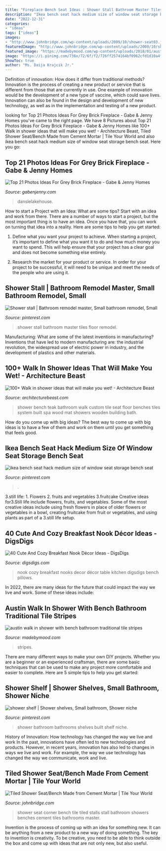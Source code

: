 ```yaml
---
title: "Fireplace Bench Seat Ideas : Shower Stall Bathroom Master Tiles Floor Remodel"
description: "Ikea bench seat hack medium size of window seat storage bench seat"
date: "2022-12-31"
categories:
- "ideas"
tags: ["ideas"]
images:
- "http://www.johnbridge.com/wp-content/uploads/2009/10/shower-seat03.jpg"
featuredImage: "http://www.johnbridge.com/wp-content/uploads/2009/10/shower-seat03.jpg"
featured_image: "https://madebymood.com/wp-content/uploads/2018/01/austin-walk-in-shower-with-bench-traditional-curtains-bathroom-and-lever-faucet-tile-stripes-600x900.jpg"
image: "https://i.pinimg.com/736x/72/6f/f2/726ff2574164bf0962cfd1d10a4f863f--pebble-floor-pebble-tiles.jpg"
ShowToc: true
author: "Ms. Daija Krajcik Jr."
---
```



Definition of innovation: How does it differ from traditional methods?
Innovation is the process of creating a new product or service that is different from those that are currently in use. One example of innovation would be the development of a new type of vaccine, which could save lives. Innovation can also be found in the design and development of new technology, as well as in the implementation and testing of a new product.

	

		
looking for Top 21 Photos Ideas For Grey Brick Fireplace - Gabe &amp; Jenny Homes you've came to the right page. We have 8 Pictures about Top 21 Photos Ideas For Grey Brick Fireplace - Gabe &amp; Jenny Homes like 100+ Walk in shower ideas that will make you wet! - Architecture Beast, Tiled Shower Seat/Bench Made from Cement Mortar | Tile Your World and also ikea bench seat hack medium size of window seat storage bench seat. Here you go:
		
    
## Top 21 Photos Ideas For Grey Brick Fireplace - Gabe &amp; Jenny Homes

<img loading=lazy src="https://cdn.gabenjenny.com/wp-content/uploads/gray-painted-brick-fireplace-designs_204880.jpg" onerror="this.onerror=null;this.src='https://tse4.mm.bing.net/th?id=OIP.M9fBPuu7cJ9sFzFx4XvCSAHaJ3&amp;pid=15.1';" alt="Top 21 Photos Ideas For Grey Brick Fireplace - Gabe &amp; Jenny Homes">

_Source: gabenjenny.com_

>danslelakehouse. 

	

How to start a Project with an Idea: What are some tips?
Start with an idea and work from there. There are a number of ways to start a project, but the most important thing is to have an idea. Once you have that, you can work on turning that idea into a reality. Here are some tips to help you get started:
1. Define what you want your project to achieve. When starting a project, it’s important to define what you want it to do and how much money you want to spend. This will help ensure that your project has a clear goal and does not become something else entirely.

2. Research the market for your product or service. In order for your project to be successful, it will need to be unique and meet the needs of the people who are using it.

    
## Shower Stall | Bathroom Remodel Master, Small Bathroom Remodel, Small

<img loading=lazy src="https://i.pinimg.com/736x/72/6f/f2/726ff2574164bf0962cfd1d10a4f863f--pebble-floor-pebble-tiles.jpg" onerror="this.onerror=null;this.src='https://tse4.mm.bing.net/th?id=OIP.oFf5i2VGYPU_Sccr4dyl8QHaJ5&amp;pid=15.1';" alt="Shower stall | Bathroom remodel master, Small bathroom remodel, Small">

_Source: pinterest.com_

>shower stall bathroom master tiles floor remodel. 

	

Manufacturing: What are some of the latest inventions in manufacturing?
Inventions that have led to modern manufacturing are: the industrial revolution, the widespread use of electric power in industry, and the development of plastics and other materials.

    
## 100+ Walk In Shower Ideas That Will Make You Wet! - Architecture Beast

<img loading=lazy src="https://architecturebeast.com/wp-content/uploads/2017/05/Walk-in-shower-with-seat-featured-on-Architecture-Beast-62.jpg" onerror="this.onerror=null;this.src='https://tse4.mm.bing.net/th?id=OIP.14RNYNYmUAp6GEOald_HCAHaLG&amp;pid=15.1';" alt="100+ Walk in shower ideas that will make you wet! - Architecture Beast">

_Source: architecturebeast.com_

>shower bench teak bathroom walk custom tile seat floor benches tiles system built spa wood mat showers wooden building bath. 

	

How do you come up with big ideas?
The best way to come up with big ideas is to have a few of them and work on them until you get something that feels good.

    
## Ikea Bench Seat Hack Medium Size Of Window Seat Storage Bench Seat

<img loading=lazy src="https://i.pinimg.com/736x/1b/40/51/1b4051bc6451d587d9021f9c0a1aa0de.jpg" onerror="this.onerror=null;this.src='https://tse3.mm.bing.net/th?id=OIP.Sj8n6rpv17oQ1SpCGqmm5QHaKQ&amp;pid=15.1';" alt="ikea bench seat hack medium size of window seat storage bench seat">

_Source: pinterest.com_

>. 

	

3.still life: 1. Flowers 2. fruits and vegetables 3.fruitcake
Creative ideas for3.Still life include flowers, fruits, and vegetables. Some of the most creative ideas include using fresh flowers in place of older flowers or vegetables in a bowl, creating fruitcake from fruit or vegetables, and using plants as part of a 3.still life setup.

    
## 40 Cute And Cozy Breakfast Nook Décor Ideas - DigsDigs

<img loading=lazy src="http://www.digsdigs.com/photos/cute-and-cozy-breakfast-nook-decor-ideas-10.jpg" onerror="this.onerror=null;this.src='https://tse1.mm.bing.net/th?id=OIP.FYG8gDLYolSNY79I_-y3nwAAAA&amp;pid=15.1';" alt="40 Cute And Cozy Breakfast Nook Décor Ideas - DigsDigs">

_Source: digsdigs.com_

>nook cozy breakfast nooks decor décor table kitchen digsdigs bench pillows. 

	

In 2022, there are many ideas for the future that could impact the way we live and work. Some of these ideas include:

    
## Austin Walk In Shower With Bench Bathroom Traditional Tile Stripes

<img loading=lazy src="https://madebymood.com/wp-content/uploads/2018/01/austin-walk-in-shower-with-bench-traditional-curtains-bathroom-and-lever-faucet-tile-stripes-600x900.jpg" onerror="this.onerror=null;this.src='https://tse2.mm.bing.net/th?id=OIP.aJh9Le2sU8jDOGBV6fuGdgHaLH&amp;pid=15.1';" alt="austin walk in shower with bench bathroom traditional tile stripes">

_Source: madebymood.com_

>stripes. 

	

There are many different ways to make your own DIY projects. Whether you are a beginner or an experienced craftsman, there are some basic techniques that can be used to make any project more comfortable and easier to complete. Here are 5 simple tips to help you get started:

    
## Shower Shelf | Shower Shelves, Small Bathroom, Shower Niche

<img loading=lazy src="https://i.pinimg.com/736x/d5/3d/42/d53d4224ec071f1ba6df3fbd7e02952a--built-ins-small-bathrooms.jpg" onerror="this.onerror=null;this.src='https://tse3.mm.bing.net/th?id=OIP.rng7X9DJ17H4HqQKzcrrlwHaKm&amp;pid=15.1';" alt="shower shelf | Shower shelves, Small bathroom, Shower niche">

_Source: pinterest.com_

>shower bathroom bathrooms shelves built shelf niche. 

	

History of Innovation: How technology has changed the way we live and work
In the past, innovations have often led to new technologies and products. However, in recent years, innovation has also led to changes in ways we live and work. For example, the way we use technology has changed the way we communicate, work and live.

    
## Tiled Shower Seat/Bench Made From Cement Mortar | Tile Your World

<img loading=lazy src="http://www.johnbridge.com/wp-content/uploads/2009/10/shower-seat03.jpg" onerror="this.onerror=null;this.src='https://tse2.mm.bing.net/th?id=OIP.jKQW7OVHsBxE0fosY8IolAHaFi&amp;pid=15.1';" alt="Tiled Shower Seat/Bench Made from Cement Mortar | Tile Your World">

_Source: johnbridge.com_

>shower seat corner bench tile tiled stalls stall bathroom showers benches cement tiles bathrooms master. 

	

Invention is the process of coming up with an idea for something new. It can be anything from a new product to a new way of doing something. The key to invention is creativity. To be creative, you need to be able to think outside the box and come up with ideas that are not only new, but also useful.

